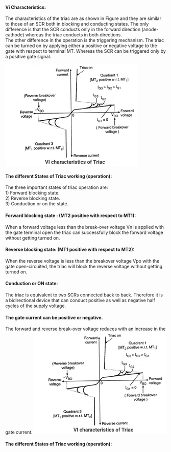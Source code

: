 <h4>Vi Characteristics:</h4>
<p>
The characteristics of the triac are as shown in Figure and they are similar to those of an SCR both in blocking and conducting states. The only difference is that the SCR conducts only in the forward direction (anode-cathode) whereas the triac conducts in both directions.<br>
The other difference in the operation is the triggering mechanism. The triac can be turned on by applying either a positive or negative voltage to the gate with respect to terminal MT. Whereas the SCR can be triggered only by a positive gate signal.<br></p>

<img src="images/Screenshot 2023-02-09 132611.png"  >
<h4>The different States of Triac working (operation):</h4>
The three important states of triac operation are:<br>
1) Forward blocking state.<br>
2) Reverse blocking state.<br>
3) Conduction or on the state.<br>
</p>

<h4>Forward blocking state : (MT2 positive with respect to MT1):</h4>
When a forward voltage less than the break-over voltage Vn is applied with the gate terminal open the triac can successfully block the forward voltage without getting turned on.<br>

<h4>Reverse blocking state: (MT1 positive with respect to MT2):</h4>
When the reverse voltage is less than the breakover voltage Vpo with the gate open-circuited, the triac will block the reverse voltage without getting turned on.<br>

<h4>Conduction or ON state:</h4> 
The triac is equivalent to two SCRs connected back to back. Therefore it is a bidirectional device that can conduct positive as well as negative half cycles of the supply voltage.<br>
<h4>The gate current can be positive or negative.</h4> The forward and reverse break-over voltage reduces with an increase in the gate current.
<img src="images/Screenshot 2023-02-09 132611.png"  >
<h4>The different States of Triac working (operation):</h4

